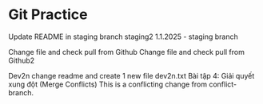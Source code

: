 # Git Practice
Update README in staging branch staging2
1.1.2025 - staging branch

Change file and check pull from Github
Change file and check pull from Github2

Dev2n change readme and create 1 new file dev2n.txt
Bài tập 4: Giải quyết xung đột (Merge Conflicts)
This is a conflicting change from conflict-branch.